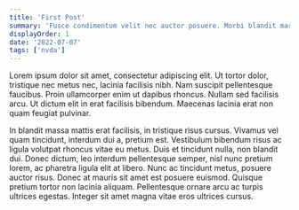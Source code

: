 ```yaml
---
title: 'First Post'
summary: 'Fusce condimentum velit nec auctor posuere. Morbi blandit massa non sem rhoncus accumsan. In mollis eros vitae tellus laoreet, mollis convallis massa tempus.'
displayOrder: 1
date: '2022-07-07'
tags: ['nvda']
---
```


Lorem ipsum dolor sit amet, consectetur adipiscing elit. Ut tortor dolor, tristique nec metus nec, lacinia facilisis nibh. Nam suscipit pellentesque faucibus. Proin ullamcorper enim ut dapibus rhoncus. Nullam sed facilisis arcu. Ut dictum elit in erat facilisis bibendum. Maecenas lacinia erat non quam feugiat pulvinar.

In blandit massa mattis erat facilisis, in tristique risus cursus. Vivamus vel quam tincidunt, interdum dui a, pretium est. Vestibulum bibendum risus ac ligula volutpat rhoncus vitae eu metus. Duis et tincidunt nulla, non blandit dui. Donec dictum, leo interdum pellentesque semper, nisl nunc pretium lorem, ac pharetra ligula elit at libero. Nunc ac tincidunt metus, posuere auctor risus. Donec at mauris sit amet est posuere euismod. Quisque pretium tortor non lacinia aliquam. Pellentesque ornare arcu ac turpis ultrices egestas. Integer sit amet magna vitae eros ultrices cursus.
